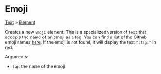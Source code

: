 # Emoji

<span class="inherit">[Text](#Text) > [Element](#Element)</span>

Creates a new `Emoji` element. This is a specialized version of `Text` that accepts the name of an emoji as a tag. You can find a list of the Github emoji names [here](https://github.com/ikatyang/emoji-cheat-sheet). If the emoji is not found, it will display the text `":tag:"` in red.

Arguments:

- `tag`: the name of the emoji
